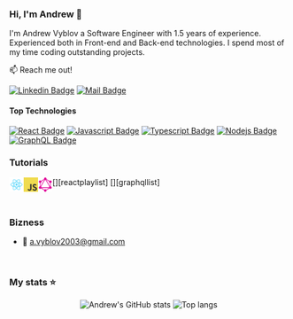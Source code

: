 ### Hi, I'm Andrew 👋

I'm Andrew Vyblov a Software Engineer with 1.5 years of experience. Experienced both in Front-end and Back-end technologies. I spend most of my time coding outstanding projects.

:mailbox: Reach me out!

[![Linkedin Badge](https://img.shields.io/badge/LinkedIn-0e76a8?style=flat&labelColor=0e76a8&logo=linkedin&logoColor=white)](https://www.linkedin.com/in/andrew-vyblov-frontdev/)
[![Mail Badge](https://img.shields.io/badge/-Instagram-e84393?style=flat&labelColor=e84393&logo=instagram&logoColor=white)](https://www.instagram.com/sacredbleed/) 


#### Top Technologies

[![React Badge](https://img.shields.io/badge/-React-61DBFB?style=for-the-badge&labelColor=black&logo=react&logoColor=61DBFB)](#) [![Javascript Badge](https://img.shields.io/badge/-Javascript-F0DB4F?style=for-the-badge&labelColor=black&logo=javascript&logoColor=F0DB4F)](#) [![Typescript Badge](https://img.shields.io/badge/-Typescript-007acc?style=for-the-badge&labelColor=black&logo=typescript&logoColor=007acc)](#) [![Nodejs Badge](https://img.shields.io/badge/-Nodejs-3C873A?style=for-the-badge&labelColor=black&logo=node.js&logoColor=3C873A)](#) [![GraphQL Badge](https://img.shields.io/badge/-GraphQl-e535ab?style=for-the-badge&labelColor=black&logo=node.js&logoColor=e535ab)](#)

### Tutorials

[<img align="left" alt="React" width="26px" src="https://raw.githubusercontent.com/github/explore/80688e429a7d4ef2fca1e82350fe8e3517d3494d/topics/react/react.png" />][reactplaylist]
<img align="left" alt="JavaScript" width="26px" src="https://raw.githubusercontent.com/github/explore/80688e429a7d4ef2fca1e82350fe8e3517d3494d/topics/javascript/javascript.png" />
[<img align="left" alt="GraphQL" width="26px" src="https://raw.githubusercontent.com/github/explore/80688e429a7d4ef2fca1e82350fe8e3517d3494d/topics/graphql/graphql.png" />][graphqllist]

<br/>

### Bizness
- :email: a.vyblov2003@gmail.com
<br/>

### My stats ⭐

<div align="center">
<img alt="Andrew's GitHub stats" src="https://github-readme-stats.vercel.app/api?username=AndrewOPP&show_icons=true&theme=transparent"/>
<img alt="Top langs" src="https://github-readme-stats.vercel.app/api/top-langs/?username=AndrewOPP&layout=compact&&langs_count=8"/>
</div>
